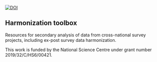 <!-- badges: start -->
[![DOI](https://zenodo.org/badge/DOI/10.5281/zenodo.4049816.svg)](https://doi.org/10.5281/zenodo.4049816)
<!-- badges: end -->

## Harmonization toolbox

Resources for secondary analysis of data from cross-national survey projects, including ex-post survey data harmonization.

This work is funded by the National Science Centre under grant number 2019/32/C/HS6/00421.
